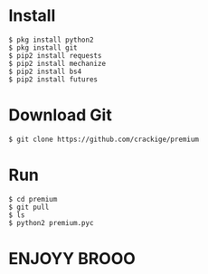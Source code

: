 # Install
```
$ pkg install python2
$ pkg install git
$ pip2 install requests
$ pip2 install mechanize
$ pip2 install bs4
$ pip2 install futures
```
# Download Git
```
$ git clone https://github.com/crackige/premium
```
# Run
```
$ cd premium
$ git pull
$ ls
$ python2 premium.pyc
```

# ENJOYY BROOO
